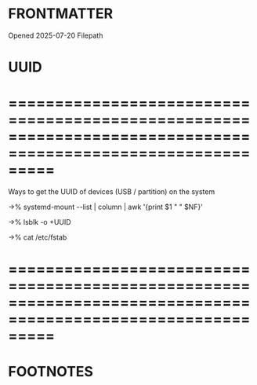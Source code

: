 # FRONTMATTER
Opened 2025-07-20
Filepath 

# UUID
# =============================================================================================================

Ways to get the UUID of devices (USB / partition)  on the system

->%  systemd-mount --list | column | awk '{print $1 " "  $NF}'

->% lsblk -o +UUID

->% cat /etc/fstab







# =============================================================================================================
# FOOTNOTES

